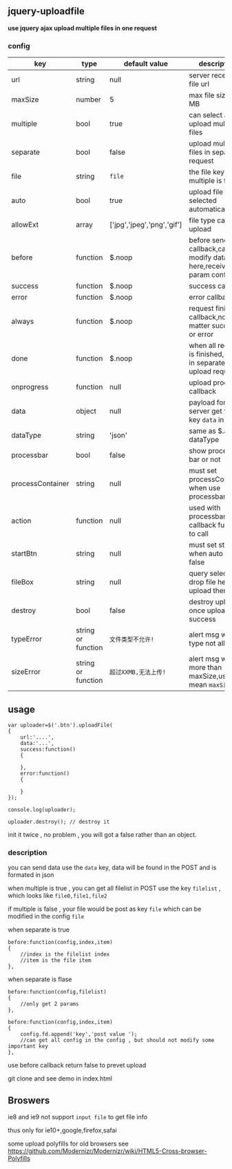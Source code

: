 ## jquery-uploadfile


**use jquery ajax upload multiple files in one request**

### config

| key       | type   | default value | description |
| ------    | ----   | ----          | ----        |
| url       | string | null          | server receive file url |
| maxSize   | number | 5             | max file size in MB     |
| multiple  | bool   | true          | can select and upload multiple files |
| separate  | bool   | false         | upload multiple files in separate request  |
| file      | string | `file`        | the file key,when multiple is false |
| auto      | bool   | true          | upload file after selected automatically |
| allowExt  | array  | ['jpg','jpeg','png','gif'] |  file type can be upload |
| before    | function | $.noop | before send ajax callback,can modify data here,received param config |
| success   | function | $.noop | success callback |
| error     | function | $.noop | error callback |
| always    | function | $.noop | request finished callback,no matter success or error |
| done      | function | $.noop | when all request is finished, useful in separate upload request |
| onprogress | function | null | upload process callback |
| data      |  object | null |   payload for ajax , server get from key `data` in POST  |
| dataType  |  string | 'json' | same as $.ajax dataType |
| processbar | bool | false | show process bar or not |
| processContainer | string | null | must set processContainer when use processbar |
| action    | function | null | used with processbar,click callback function to call   |
| startBtn  | string | null  | must set startBtn when auto is false |
| fileBox 	| string | null  | query selector, drop file here can upload them  |
| destroy   | bool   | false | destroy uploader once upload success |
| typeError | string or function | `文件类型不允许!`    | alert msg when type not allow        |
| sizeError | string or function | `超过XXMB,无法上传!` | alert msg when more than maxSize,use `XX` mean `maxSize` |

## usage

```
var uploader=$('.btn').uploadFile(
{
	url:'....',
	data:'...',
	success:function()
	{

	},
	error:function()
	{

	}
});

console.log(uploader);

uploader.destroy(); // destroy it
```

init it twice , no problem , you will got a false rather than an object.


### description

you can send data use the `data` key, data will be found in the  POST and is formated in json

when multiple is true , you can get all filelist in POST use the key `filelist` , which looks like `file0,file1,file2`

if multiple is false , your file would be post as key `file` which can be modified in the config `file`

when separate is true

```
before:function(config,index,item)
{
	//index is the filelist index
	//item is the file item
},
```

when separate is flase

```
before:function(config,filelist)
{
	//only get 2 params
},
```

```
before:function(config,index,item)
{
	config.fd.append('key','post value ');
	//can get all config in the config , but should not modify some important key
},
```

use before callback return false to prevet upload

git clone and see demo in index.html

## Broswers

ie8 and ie9 not support `input file` to get file info

thus only for ie10+,google,firefox,safai

some upload polyfills for old browsers see https://github.com/Modernizr/Modernizr/wiki/HTML5-Cross-browser-Polyfills



